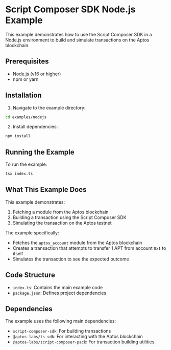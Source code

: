 # Script Composer SDK Node.js Example

This example demonstrates how to use the Script Composer SDK in a Node.js environment to build and simulate transactions on the Aptos blockchain.

## Prerequisites

- Node.js (v16 or higher)
- npm or yarn

## Installation

1. Navigate to the example directory:
```bash
cd examples/nodejs
```

2. Install dependencies:
```bash
npm install
```

## Running the Example

To run the example:

```bash
tsx index.ts
```

## What This Example Does

This example demonstrates:

1. Fetching a module from the Aptos blockchain
2. Building a transaction using the Script Composer SDK
3. Simulating the transaction on the Aptos testnet

The example specifically:
- Fetches the `aptos_account` module from the Aptos blockchain
- Creates a transaction that attempts to transfer 1 APT from account `0x1` to itself
- Simulates the transaction to see the expected outcome

## Code Structure

- `index.ts`: Contains the main example code
- `package.json`: Defines project dependencies

## Dependencies

The example uses the following main dependencies:
- `script-composer-sdk`: For building transactions
- `@aptos-labs/ts-sdk`: For interacting with the Aptos blockchain
- `@aptos-labs/script-composer-pack`: For transaction building utilities 